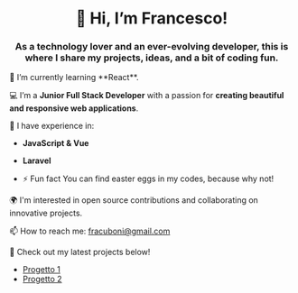 <h1 align='center'>👋 Hi, I’m Francesco!</h1>

<h3 align='center'>As a technology lover and an ever-evolving developer, this is where I share my projects, ideas, and a bit of coding fun.</h3>
🌱 I’m currently learning **React**.

💻 I’m a **Junior Full Stack Developer** with a passion for **creating beautiful and responsive web applications**.

🔧 I have experience in:
- **JavaScript & Vue**
- **Laravel**

- ⚡ Fun fact You can find easter eggs in my codes, because why not!

🌍 I'm interested in open source contributions and collaborating on innovative projects.

📫 How to reach me: fracuboni@gmail.com

🚀 Check out my latest projects below!
- [Progetto 1](link-al-tuo-progetto)
- [Progetto 2](link-al-tuo-progetto)
